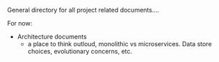 General directory for all project related documents....

For now:
   - Architecture documents
      - a place to think outloud, monolithic vs microservices. Data store choices, evolutionary concerns, etc. 
